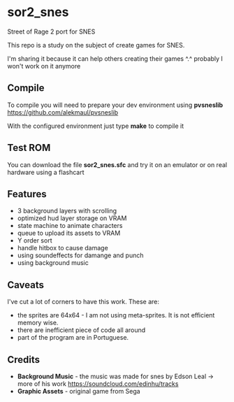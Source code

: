 # sor2_snes
Street of Rage 2 port for SNES

This repo is a study on the subject of create games for SNES.

I'm sharing it because it can help others creating their games ^.^ probably I won't work on it anymore

## Compile

To compile you will need to prepare your dev environment using __pvsneslib__ https://github.com/alekmaul/pvsneslib

With the configured environment just type __make__ to compile it

## Test ROM

You can download the file __sor2_snes.sfc__ and try it on an emulator or on real hardware using a flashcart

## Features

* 3 background layers with scrolling
* optimized hud layer storage on VRAM
* state machine to animate characters
* queue to upload its assets to VRAM
* Y order sort 
* handle hitbox to cause damage
* using soundeffects for damange and punch
* using background music

## Caveats

I've cut a lot of corners to have this work. These are:
* the sprites are 64x64 - I am not using meta-sprites. It is not efficient memory wise.
* there are inefficient piece of code all around
* part of the program are in Portuguese. 

## Credits

* __Background Music__  - the music was made for snes by Edson Leal -> more of his work https://soundcloud.com/edinhu/tracks 
* __Graphic Assets__ - original game from Sega
